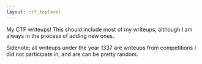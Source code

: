 ```yaml
---
layout: ctf_toplevel
---
```


My CTF writeups! This should include most of my writeups, although I am always in the process of adding new ones.  

Sidenote: all writeups under the year 1337 are writeups from competitions I did not participate in, and are can be pretty random.  